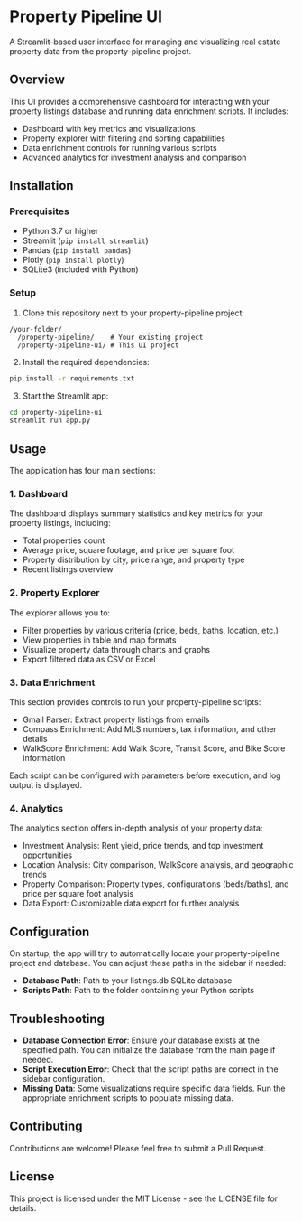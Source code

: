 # Property Pipeline UI

A Streamlit-based user interface for managing and visualizing real estate property data from the property-pipeline project.

## Overview

This UI provides a comprehensive dashboard for interacting with your property listings database and running data enrichment scripts. It includes:

- Dashboard with key metrics and visualizations
- Property explorer with filtering and sorting capabilities
- Data enrichment controls for running various scripts
- Advanced analytics for investment analysis and comparison

## Installation

### Prerequisites

- Python 3.7 or higher
- Streamlit (`pip install streamlit`)
- Pandas (`pip install pandas`)
- Plotly (`pip install plotly`)
- SQLite3 (included with Python)

### Setup

1. Clone this repository next to your property-pipeline project:

```
/your-folder/
  /property-pipeline/    # Your existing project
  /property-pipeline-ui/ # This UI project
```

2. Install the required dependencies:

```bash
pip install -r requirements.txt
```

3. Start the Streamlit app:

```bash
cd property-pipeline-ui
streamlit run app.py
```

## Usage

The application has four main sections:

### 1. Dashboard

The dashboard displays summary statistics and key metrics for your property listings, including:
- Total properties count
- Average price, square footage, and price per square foot
- Property distribution by city, price range, and property type
- Recent listings overview

### 2. Property Explorer

The explorer allows you to:
- Filter properties by various criteria (price, beds, baths, location, etc.)
- View properties in table and map formats
- Visualize property data through charts and graphs
- Export filtered data as CSV or Excel

### 3. Data Enrichment

This section provides controls to run your property-pipeline scripts:
- Gmail Parser: Extract property listings from emails
- Compass Enrichment: Add MLS numbers, tax information, and other details
- WalkScore Enrichment: Add Walk Score, Transit Score, and Bike Score information

Each script can be configured with parameters before execution, and log output is displayed.

### 4. Analytics

The analytics section offers in-depth analysis of your property data:
- Investment Analysis: Rent yield, price trends, and top investment opportunities
- Location Analysis: City comparison, WalkScore analysis, and geographic trends
- Property Comparison: Property types, configurations (beds/baths), and price per square foot analysis
- Data Export: Customizable data export for further analysis

## Configuration

On startup, the app will try to automatically locate your property-pipeline project and database. You can adjust these paths in the sidebar if needed:

- **Database Path**: Path to your listings.db SQLite database
- **Scripts Path**: Path to the folder containing your Python scripts

## Troubleshooting

- **Database Connection Error**: Ensure your database exists at the specified path. You can initialize the database from the main page if needed.
- **Script Execution Error**: Check that the script paths are correct in the sidebar configuration.
- **Missing Data**: Some visualizations require specific data fields. Run the appropriate enrichment scripts to populate missing data.

## Contributing

Contributions are welcome! Please feel free to submit a Pull Request.

## License

This project is licensed under the MIT License - see the LICENSE file for details.
